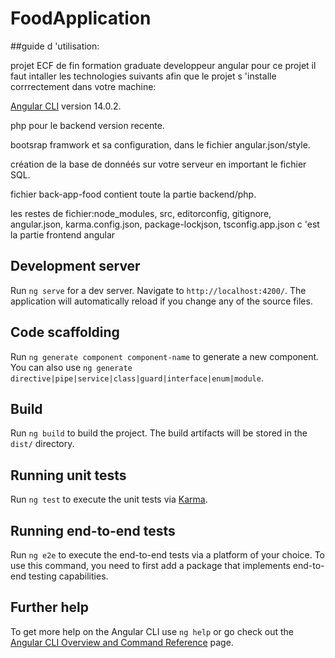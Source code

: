 # FoodApplication
##guide d 'utilisation:


projet  ECF de fin formation graduate developpeur angular
pour ce projet il faut intaller les technologies suivants afin que le projet s 'installe corrrectement dans votre machine:

[Angular CLI](https://github.com/angular/angular-cli) version 14.0.2.

php pour le backend version recente.

bootsrap framwork et sa configuration, dans le fichier angular.json/style.

création de la base de donnéés sur votre serveur en important le fichier SQL.

fichier back-app-food contient toute la partie backend/php.

les restes de fichier:node_modules, src, editorconfig, gitignore, angular.json, karma.config.json, package-lockjson, tsconfig.app.json
c 'est la partie frontend angular 

## Development server

Run `ng serve` for a dev server. Navigate to `http://localhost:4200/`. The application will automatically reload if you change any of the source files.

## Code scaffolding

Run `ng generate component component-name` to generate a new component. You can also use `ng generate directive|pipe|service|class|guard|interface|enum|module`.

## Build

Run `ng build` to build the project. The build artifacts will be stored in the `dist/` directory.

## Running unit tests

Run `ng test` to execute the unit tests via [Karma](https://karma-runner.github.io).

## Running end-to-end tests

Run `ng e2e` to execute the end-to-end tests via a platform of your choice. To use this command, you need to first add a package that implements end-to-end testing capabilities.

## Further help

To get more help on the Angular CLI use `ng help` or go check out the [Angular CLI Overview and Command Reference](https://angular.io/cli) page.
